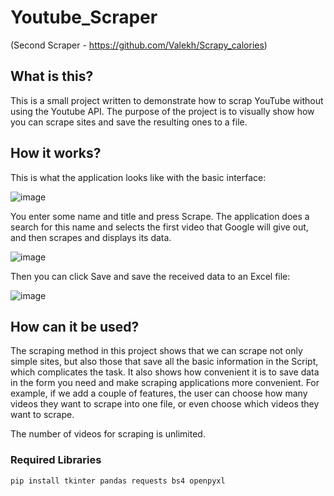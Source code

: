 # Youtube_Scraper

(Second Scraper - https://github.com/Valekh/Scrapy_calories)

<h2> What is this? </h2>

This is a small project written to demonstrate how to scrap YouTube without using the Youtube API. The purpose of the project is to visually show how you can scrape sites and save the resulting ones to a file.

<h2> How it works? </h2>

This is what the application looks like with the basic interface:

![image](https://user-images.githubusercontent.com/59338155/229568586-b90d9869-4d9f-4024-b2d4-763016a995f4.png)

You enter some name and title and press Scrape. The application does a search for this name and selects the first video that Google will give out, and then scrapes and displays its data.

![image](https://user-images.githubusercontent.com/59338155/229568962-079d4649-1cb5-4825-a80e-c083595e3c09.png)

Then you can click Save and save the received data to an Excel file:

![image](https://user-images.githubusercontent.com/59338155/229569513-371b7a5e-c777-4fab-99d6-421077f868e8.png)

<h2> How can it be used? </h2>

The scraping method in this project shows that we can scrape not only simple sites, but also those that save all the basic information in the Script, which complicates the task. It also shows how convenient it is to save data in the form you need and make scraping applications more convenient. For example, if we add a couple of features, the user can choose how many videos they want to scrape into one file, or even choose which videos they want to scrape.

The number of videos for scraping is unlimited.

<h3> Required Libraries </h3>

```pip install tkinter pandas requests bs4 openpyxl```
